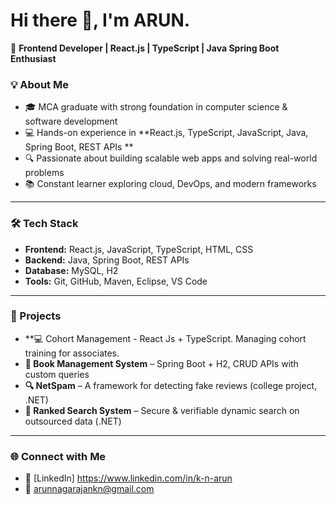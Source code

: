 # Hi there 👋, I'm ARUN.

🚀 **Frontend Developer | React.js | TypeScript | Java Spring Boot Enthusiast**  

### 💡 About Me

- 🎓 MCA graduate with strong foundation in computer science & software development  
- 💻 Hands-on experience in **React.js, TypeScript, JavaScript, Java, Spring Boot, REST APIs **  
- 🔍 Passionate about building scalable web apps and solving real-world problems  
- 📚 Constant learner exploring cloud, DevOps, and modern frameworks  

---

### 🛠️ Tech Stack
- **Frontend:** React.js, JavaScript, TypeScript, HTML, CSS  
- **Backend:** Java, Spring Boot, REST APIs  
- **Database:** MySQL, H2  
- **Tools:** Git, GitHub, Maven, Eclipse, VS Code  

---

### 📌 Projects

- **💻 Cohort Management - React Js + TypeScript. Managing cohort training for associates.
- **📖 Book Management System** – Spring Boot + H2, CRUD APIs with custom queries  
- **🔍 NetSpam** – A framework for detecting fake reviews (college project, .NET)  
- **📂 Ranked Search System** – Secure & verifiable dynamic search on outsourced data (.NET)  


---

### 🌐 Connect with Me
- 💼 [LinkedIn] https://www.linkedin.com/in/k-n-arun
- 📧 arunnagarajankn@gmail.com
